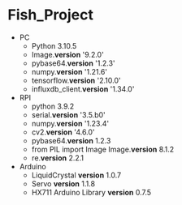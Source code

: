 # Fish_Project

- PC
    - Python 3.10.5
    - Image.**version** '9.2.0'
    - pybase64.**version** '1.2.3'
    - numpy.**version** '1.21.6'
    - tensorflow.**version** '2.10.0'
    - influxdb_client.**version** '1.34.0'
- RPI
    - python 3.9.2
    - serial.**version** '3.5.b0'
    - numpy.**version** '1.23.4'
    - cv2.**version** '4.6.0'
    - pybase64.**version** 1.2.3
    - from PIL import Image Image.**version** 8.1.2
    - re.**version** 2.2.1
- Arduino
    - LiquidCrystal **version** 1.0.7
    - Servo **version** 1.1.8
    - HX711 Arduino Library **version** 0.7.5
